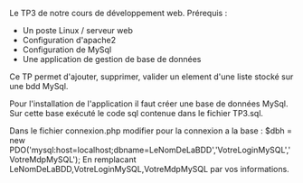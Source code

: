 Le TP3 de notre cours de développement web.
Prérequis :
- Un poste Linux / serveur web 
- Configuration d'apache2
- Configuration de MySql
- Une application de gestion de base de données

Ce TP permet d'ajouter, supprimer, valider un element d'une liste stocké sur une bdd MySql.

Pour l'installation de l'application il faut créer une base de données MySql.
Sur cette base exécuté le code sql contenue dans le fichier TP3.sql.

Dans le fichier connexion.php modifier pour la connexion a la base :
$dbh = new PDO('mysql:host=localhost;dbname=LeNomDeLaBDD','VotreLoginMySQL','VotreMdpMySQL');
En remplacant LeNomDeLaBDD,VotreLoginMySQL,VotreMdpMySQL par vos informations.

